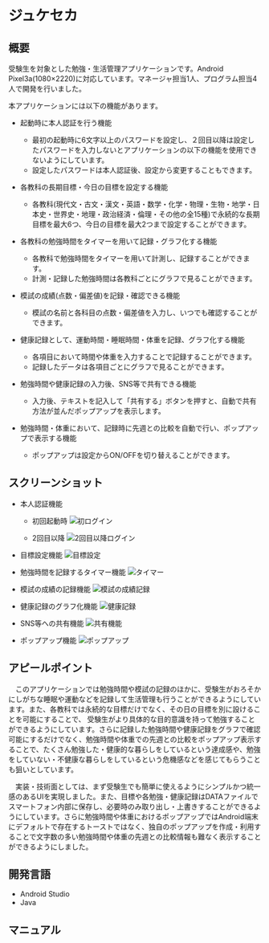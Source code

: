 # ジュケセカ

## 概要
受験生を対象とした勉強・生活管理アプリケーションです。Android Pixel3a(1080×2220)に対応しています。マネージャ担当1人、プログラム担当4人で開発を行いました。

本アプリケーションには以下の機能があります。
- 起動時に本人認証を行う機能
    - 最初の起動時に6文字以上のパスワードを設定し、２回目以降は設定したパスワードを入力しないとアプリケーションの以下の機能を使用できないようにしています。
    - 設定したパスワードは本人認証後、設定から変更することもできます。

- 各教科の長期目標・今日の目標を設定する機能
    - 各教科(現代文・古文・漢文・英語・数学・化学・物理・生物・地学・日本史・世界史・地理・政治経済・倫理・その他の全15種)で永続的な長期目標を最大6つ、今日の目標を最大2つまで設定することができます。

- 各教科の勉強時間をタイマーを用いて記録・グラフ化する機能
    - 各教科で勉強時間をタイマーを用いて計測し、記録することができます。
    - 計測・記録した勉強時間は各教科ごとにグラフで見ることができます。

- 模試の成績(点数・偏差値)を記録・確認できる機能
    - 模試の名前と各科目の点数・偏差値を入力し、いつでも確認することができます。

- 健康記録として、運動時間・睡眠時間・体重を記録、グラフ化する機能
    - 各項目において時間や体重を入力することで記録することができます。
    - 記録したデータは各項目ごとにグラフで見ることができます。

- 勉強時間や健康記録の入力後、SNS等で共有できる機能
    - 入力後、テキストを記入して「共有する」ボタンを押すと、自動で共有方法が並んだポップアップを表示します。

- 勉強時間・体重において、記録時に先週との比較を自動で行い、ポップアップで表示する機能
    - ポップアップは設定からON/OFFを切り替えることができます。

## スクリーンショット
- 本人認証機能
    - 初回起動時
    ![初ログイン](https://github.com/Yolog6101/Jyukeseka/assets/72485319/c7651c9e-85a6-4171-90f8-e216e58a5d51)

    - 2回目以降
    ![2回目以降ログイン](https://github.com/Yolog6101/Jyukeseka/assets/72485319/8d281112-3fea-4bde-935a-a3e96217ac71)


- 目標設定機能
![目標設定](https://github.com/Yolog6101/Jyukeseka/assets/72485319/13548078-0ed3-4991-987a-714e5186b13b)

- 勉強時間を記録するタイマー機能
![タイマー](https://github.com/Yolog6101/Jyukeseka/assets/72485319/b223cd7b-e81e-441d-b610-afa5a7fdccbf)

- 模試の成績の記録機能
![模試の成績記録](https://github.com/Yolog6101/Jyukeseka/assets/72485319/515c0ecc-f3a5-4a0f-9e75-f4df9deee147)

- 健康記録のグラフ化機能
![健康記録](https://github.com/Yolog6101/Jyukeseka/assets/72485319/fc21ef4c-2561-4793-8e45-1db7ea74522e)

- SNS等への共有機能
![共有機能](https://github.com/Yolog6101/Jyukeseka/assets/72485319/ea6ff64a-7d93-407d-865a-57add75a6c63)

- ポップアップ機能
![ポップアップ](https://github.com/Yolog6101/Jyukeseka/assets/72485319/309ec934-27af-40f8-8085-25cd58fdf2dc)

## アピールポイント
　このアプリケーションでは勉強時間や模試の記録のほかに、受験生がおろそかにしがちな睡眠や運動などを記録して生活管理も行うことができるようにしています。また、各教科では永続的な目標だけでなく、その日の目標を別に設けることを可能にすることで、
受験生がより具体的な目的意識を持って勉強することができるようにしています。さらに記録した勉強時間や健康記録をグラフで確認可能にするだけでなく、勉強時間や体重での先週との比較をポップアップ表示することで、たくさん勉強した・健康的な暮らしをしているという達成感や、勉強をしていない・不健康な暮らしをしているという危機感などを感じてもらうことも狙いとしています。

　実装・技術面としては、まず受験生でも簡単に使えるようにシンプルかつ統一感のあるUIを実現しました。また、目標や各勉強・健康記録はDATAファイルでスマートフォン内部に保存し、必要時のみ取り出し・上書きすることができるようにしています。さらに勉強時間や体重におけるポップアップではAndroid端末にデフォルトで存在するトーストではなく、独自のポップアップを作成・利用することで文字数の多い勉強時間や体重の先週との比較情報も難なく表示することができるようにしました。

## 開発言語
- Android Studio
- Java

## マニュアル
